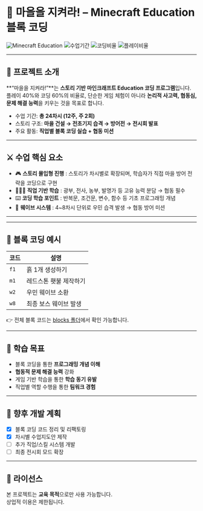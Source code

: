 # 🏰 마을을 지켜라! – Minecraft Education 블록 코딩

![Minecraft Education](https://img.shields.io/badge/Minecraft-Education-blue?style=for-the-badge&logo=minecraft&logoColor=white)
![수업기간](https://img.shields.io/badge/총_24차시-12주-orange?style=for-the-badge)
![코딩비율](https://img.shields.io/badge/코딩-60%25-blueviolet?style=for-the-badge)
![플레이비율](https://img.shields.io/badge/플레이-40%25-yellow?style=for-the-badge)

---

## 📖 프로젝트 소개
**“마을을 지켜라!”**는 **스토리 기반 마인크래프트 Education 코딩 프로그램**입니다.  
플레이 40%와 코딩 60%의 비율로, 단순한 게임 체험이 아니라 **논리적 사고력, 협동심, 문제 해결 능력**을 키우는 것을 목표로 합니다.  

- 수업 기간: **총 24차시 (12주, 주 2회)**  
- 스토리 구조: **마을 건설 → 전초기지 습격 → 방어전 → 전시회 발표**  
- 주요 활동: **직업별 블록 코딩 실습 + 협동 미션**

---

## ⚔️ 수업 핵심 요소
- 🎮 **스토리 몰입형 진행** : 스토리가 차시별로 확장되며, 학습자가 직접 마을 방어 전략을 코딩으로 구현  
- 🧑‍🤝‍🧑 **직업 기반 학습** : 광부, 전사, 농부, 발명가 등 고유 능력 분담 → 협동 필수  
- ⌨️ **코딩 학습 포인트** : 반복문, 조건문, 변수, 함수 등 기초 프로그래밍 개념  
- 🚨 **웨이브 시스템** : 4~8차시 단위로 우민 습격 발생 → 협동 방어 미션  

---



---

## 🧩 블록 코딩 예시
| 코드 | 설명 |
|------|------|
| `f1` | 흙 1개 생성하기 |
| `m1` | 레드스톤 횃불 제작하기 |
| `w2` | 우민 웨이브 소환 |
| `w8` | 최종 보스 웨이브 발생 |

👉 전체 블록 코드는 [blocks 폴더](./blocks)에서 확인 가능합니다.

---

## 🎯 학습 목표
- 블록 코딩을 통한 **프로그래밍 개념 이해**  
- **협동적 문제 해결 능력** 강화  
- 게임 기반 학습을 통한 **학습 동기 유발**  
- 직업별 역할 수행을 통한 **팀워크 경험**

---

## 🚀 향후 개발 계획
- [x] 블록 코딩 코드 정리 및 리팩토링  
- [x] 차시별 수업지도안 제작  
- [ ] 추가 직업/스킬 시스템 개발  
- [ ] 최종 전시회 모드 확장  

---

## 📜 라이선스
본 프로젝트는 **교육 목적**으로만 사용 가능합니다.  
상업적 이용은 제한됩니다.  
